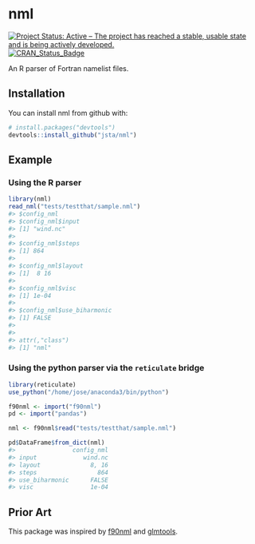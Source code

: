 
<!-- README.md is generated from README.Rmd. Please edit that file -->
nml
===

[![Project Status: Active – The project has reached a stable, usable state and is being actively developed.](http://www.repostatus.org/badges/latest/wip.svg)](http://www.repostatus.org/#wip) [![CRAN\_Status\_Badge](http://www.r-pkg.org/badges/version/nml)](https://cran.r-project.org/package=nml)

An R parser of Fortran namelist files.

Installation
------------

You can install nml from github with:

``` r
# install.packages("devtools")
devtools::install_github("jsta/nml")
```

Example
-------

### Using the R parser

``` r
library(nml)
read_nml("tests/testthat/sample.nml")
#> $config_nml
#> $config_nml$input
#> [1] "wind.nc"
#> 
#> $config_nml$steps
#> [1] 864
#> 
#> $config_nml$layout
#> [1]  8 16
#> 
#> $config_nml$visc
#> [1] 1e-04
#> 
#> $config_nml$use_biharmonic
#> [1] FALSE
#> 
#> 
#> attr(,"class")
#> [1] "nml"
```

### Using the python parser via the `reticulate` bridge

``` r
library(reticulate)
use_python("/home/jose/anaconda3/bin/python")

f90nml <- import("f90nml")
pd <- import("pandas")

nml <- f90nml$read("tests/testthat/sample.nml")

pd$DataFrame$from_dict(nml)
#>                config_nml
#> input             wind.nc
#> layout              8, 16
#> steps                 864
#> use_biharmonic      FALSE
#> visc                1e-04
```

Prior Art
---------

This package was inspired by [f90nml](https://github.com/marshallward/f90nml) and [glmtools](https://github.com/USGS-R/glmtools).
